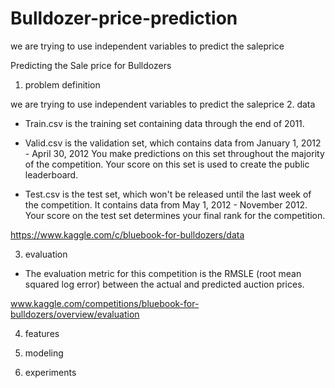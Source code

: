 # Bulldozer-price-prediction
we are trying to use independent variables to predict the saleprice


Predicting the Sale price for Bulldozers
1. problem definition

we are trying to use independent variables to predict the saleprice
2. data

* Train.csv is the training set containing data through the end of 2011.

* Valid.csv is the validation set, which contains data from January 1, 2012 - April 30, 2012 You make predictions on this set throughout the majority of the competition. Your score on this set is used to create the public leaderboard.

* Test.csv is the test set, which won't be released until the last week of the competition. It contains data from May 1, 2012 - November 2012. Your score on the test set determines your final rank for the competition.

https://www.kaggle.com/c/bluebook-for-bulldozers/data

3. evaluation

* The evaluation metric for this competition is the RMSLE (root mean squared log error) between the actual and predicted auction prices.

www.kaggle.com/competitions/bluebook-for-bulldozers/overview/evaluation

4. features
   
5. modeling
  
6. experiments
   

